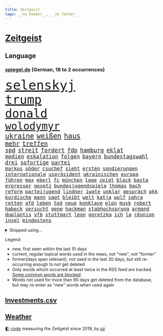 ```yaml
---
title: Zeitgeist
tags: __no_header__, __no_footer__
---
```


# [Zeitgeist](https://oliz.io/zeitgeist/)

## Language

<h3><a href="https://www.spiegel.de" target="_blank">spiegel.de</a> (German, 18 to 2 occurrences)</h3>
<p style="font-family:monospace">
<span style="font-size:32pt"><a href="news_links.html#selenskyj" class="current">selenskyj</a></span>
<br>
<span style="font-size:30pt"><a href="news_links.html#trump" class="current">trump</a></span>
<br>
<span style="font-size:29pt"><a href="news_links.html#donald" class="current">donald</a></span>
<br>
<span style="font-size:25pt"><a href="news_links.html#wolodymyr" class="current">wolodymyr</a></span>
<br>
<span style="font-size:17pt"><a href="news_links.html#ukraine" class="current">ukraine</a></span>
<span style="font-size:17pt"><a href="news_links.html#weißen" class="current">weißen</a></span>
<span style="font-size:17pt"><a href="news_links.html#haus" class="current">haus</a></span>
<br>
<span style="font-size:15pt"><a href="news_links.html#mehr" class="current">mehr</a></span>
<span style="font-size:15pt"><a href="news_links.html#treffen" class="current">treffen</a></span>
<br>
<span style="font-size:14pt"><a href="news_links.html#spd" class="current">spd</a></span>
<span style="font-size:14pt"><a href="news_links.html#streit" class="current">streit</a></span>
<span style="font-size:14pt"><a href="news_links.html#fordert" class="current">fordert</a></span>
<span style="font-size:14pt"><a href="news_links.html#fdp" class="current">fdp</a></span>
<span style="font-size:14pt"><a href="news_links.html#hamburg" class="current">hamburg</a></span>
<span style="font-size:14pt"><a href="news_links.html#eklat" class="current">eklat</a></span>
<br>
<span style="font-size:13pt"><a href="news_links.html#medien" class="current">medien</a></span>
<span style="font-size:13pt"><a href="news_links.html#eskalation" class="current">eskalation</a></span>
<span style="font-size:13pt"><a href="news_links.html#folgen" class="current">folgen</a></span>
<span style="font-size:13pt"><a href="news_links.html#bayern" class="current">bayern</a></span>
<span style="font-size:13pt"><a href="news_links.html#bundestagswahl" class="current">bundestagswahl</a></span>
<span style="font-size:13pt"><a href="news_links.html#drei" class="current">drei</a></span>
<span style="font-size:13pt"><a href="news_links.html#sofortige" class="current">sofortige</a></span>
<span style="font-size:13pt"><a href="news_links.html#partei" class="current">partei</a></span>
<br>
<span style="font-size:12pt"><a href="news_links.html#markus" class="current">markus</a></span>
<span style="font-size:12pt"><a href="news_links.html#söder" class="current">söder</a></span>
<span style="font-size:12pt"><a href="news_links.html#csuchef" class="current">csuchef</a></span>
<span style="font-size:12pt"><a href="news_links.html#sieht" class="current">sieht</a></span>
<span style="font-size:12pt"><a href="news_links.html#ersten" class="current">ersten</a></span>
<span style="font-size:12pt"><a href="news_links.html#sondierungen" class="new">sondierungen</a></span>
<span style="font-size:12pt"><a href="news_links.html#internationale" class="current">internationale</a></span>
<span style="font-size:12pt"><a href="news_links.html#uspräsident" class="current">uspräsident</a></span>
<span style="font-size:12pt"><a href="news_links.html#ukrainischen" class="current">ukrainischen</a></span>
<span style="font-size:12pt"><a href="news_links.html#europa" class="current">europa</a></span>
<span style="font-size:12pt"><a href="news_links.html#führen" class="current">führen</a></span>
<span style="font-size:12pt"><a href="news_links.html#max" class="current">max</a></span>
<span style="font-size:12pt"><a href="news_links.html#eberl" class="current">eberl</a></span>
<span style="font-size:12pt"><a href="news_links.html#fc" class="current">fc</a></span>
<span style="font-size:12pt"><a href="news_links.html#münchen" class="current">münchen</a></span>
<span style="font-size:12pt"><a href="news_links.html#lage" class="current">lage</a></span>
<span style="font-size:12pt"><a href="news_links.html#zeigt" class="current">zeigt</a></span>
<span style="font-size:12pt"><a href="news_links.html#black" class="current">black</a></span>
<span style="font-size:12pt"><a href="news_links.html#basta" class="new">basta</a></span>
<span style="font-size:12pt"><a href="news_links.html#erpresser" class="current">erpresser</a></span>
<span style="font-size:12pt"><a href="news_links.html#gesetz" class="current">gesetz</a></span>
<span style="font-size:12pt"><a href="news_links.html#bundesjugendspiele" class="new">bundesjugendspiele</a></span>
<span style="font-size:12pt"><a href="news_links.html#thomas" class="current">thomas</a></span>
<span style="font-size:12pt"><a href="news_links.html#bach" class="current">bach</a></span>
<span style="font-size:12pt"><a href="news_links.html#reform" class="current">reform</a></span>
<span style="font-size:12pt"><a href="news_links.html#parteijugend" class="current">parteijugend</a></span>
<span style="font-size:12pt"><a href="news_links.html#lindner" class="current">lindner</a></span>
<span style="font-size:12pt"><a href="news_links.html#iwate" class="new">iwate</a></span>
<span style="font-size:12pt"><a href="news_links.html#unklar" class="current">unklar</a></span>
<span style="font-size:12pt"><a href="news_links.html#gespräch" class="current">gespräch</a></span>
<span style="font-size:12pt"><a href="news_links.html#pkk" class="new">pkk</a></span>
<span style="font-size:12pt"><a href="news_links.html#kurdische" class="current">kurdische</a></span>
<span style="font-size:12pt"><a href="news_links.html#mann" class="current">mann</a></span>
<span style="font-size:12pt"><a href="news_links.html#sagt" class="current">sagt</a></span>
<span style="font-size:12pt"><a href="news_links.html#bleibt" class="current">bleibt</a></span>
<span style="font-size:12pt"><a href="news_links.html#welt" class="current">welt</a></span>
<span style="font-size:12pt"><a href="news_links.html#katja" class="current">katja</a></span>
<span style="font-size:12pt"><a href="news_links.html#wolf" class="current">wolf</a></span>
<span style="font-size:12pt"><a href="news_links.html#sahra" class="current">sahra</a></span>
<span style="font-size:12pt"><a href="news_links.html#retten" class="current">retten</a></span>
<span style="font-size:12pt"><a href="news_links.html#afd" class="current">afd</a></span>
<span style="font-size:12pt"><a href="news_links.html#leben" class="current">leben</a></span>
<span style="font-size:12pt"><a href="news_links.html#tod" class="current">tod</a></span>
<span style="font-size:12pt"><a href="news_links.html#neue" class="current">neue</a></span>
<span style="font-size:12pt"><a href="news_links.html#konklave" class="current">konklave</a></span>
<span style="font-size:12pt"><a href="news_links.html#elon" class="current">elon</a></span>
<span style="font-size:12pt"><a href="news_links.html#musk" class="current">musk</a></span>
<span style="font-size:12pt"><a href="news_links.html#robert" class="current">robert</a></span>
<span style="font-size:12pt"><a href="news_links.html#habeck" class="current">habeck</a></span>
<span style="font-size:12pt"><a href="news_links.html#versucht" class="current">versucht</a></span>
<span style="font-size:12pt"><a href="news_links.html#gene" class="current">gene</a></span>
<span style="font-size:12pt"><a href="news_links.html#hackman" class="new">hackman</a></span>
<span style="font-size:12pt"><a href="news_links.html#stabhochsprung" class="new">stabhochsprung</a></span>
<span style="font-size:12pt"><a href="news_links.html#armand" class="current">armand</a></span>
<span style="font-size:12pt"><a href="news_links.html#duplantis" class="new">duplantis</a></span>
<span style="font-size:12pt"><a href="news_links.html#vfb" class="current">vfb</a></span>
<span style="font-size:12pt"><a href="news_links.html#stuttgart" class="current">stuttgart</a></span>
<span style="font-size:12pt"><a href="news_links.html#leon" class="current">leon</a></span>
<span style="font-size:12pt"><a href="news_links.html#goretzka" class="current">goretzka</a></span>
<span style="font-size:12pt"><a href="news_links.html#ich" class="current">ich</a></span>
<span style="font-size:12pt"><a href="news_links.html#la" class="current">la</a></span>
<span style="font-size:12pt"><a href="news_links.html#réunion" class="new">réunion</a></span>
<span style="font-size:12pt"><a href="news_links.html#insel" class="current">insel</a></span>
<span style="font-size:12pt"><a href="news_links.html#mindestens" class="current">mindestens</a></span>
</p>
<details>
<summary>Stopped using...</summary>
<p class="former" style="font-size:12pt">
gefordert(1592) chelsea(1591) französische(1591) heißt(1591) pakistan(1591) anwalt(1590) investoren(1590) leichter(1590) belarus(1589) entwurf(1589) gerichtshof(1589) rufen(1588) schwerer(1588) ausländische(1587) begründung(1587) gefasst(1587) konfrontiert(1587) verkehrsminister(1587) vorsitzende(1587) joachim(1586) landesregierung(1586) sicherheitskräfte(1586) stolz(1586) 2018(1585) 75(1585) besetzt(1585) eindruck(1585) fotos(1585) heftig(1585) militärs(1585) rezept(1585) bayerns(1584) forderung(1584) kanzleramt(1584) niederlanden(1584) paul(1584) wege(1584) 6(1583) polens(1583) unglück(1583) welle(1583) weltweite(1583) wirkung(1583) bisherige(1582) blockieren(1582) lebte(1582) razzia(1582) riss(1582) skandal(1582) volker(1582) vorübergehend(1582) 22(1581) 50000(1581) besucher(1581) bremer(1581) löste(1581) mordes(1581) fußballer(1580) verurteilte(1580) gemeldet(1579) verkaufen(1579) verstärkt(1579) wiederholt(1579) illegalen(1578) klubs(1578) offensive(1578) restaurants(1578) englische(1577) publikum(1577) trainiert(1577) welchen(1577) rekord(1576) geschäftsführer(1574) versuchte(1574) vorgaben(1574) bestehen(1573) milliarde(1573) satz(1573) starker(1573) wachstum(1571) holocaust(1570) beiträge(1569) besuchen(1568) schnellen(1566) bäume(1564) drängen(1564) tiefen(1564) streitet(1563) auflagen(1561) gouverneur(1561) umgeht(1561) favorit(1558) abhängig(1554) abstieg(1554) thüringer(1550) einkommen(1546) iranischen(1546) staatlichen(1540) plattform(1534) hitler(1521) last(1518) langjährige(1481) carlos(1437) mitverantwortlich(1396) verlag(1393) durchbruch(1355) kolumbien(1340) kilogramm(1317) zugestimmt(1306) las(1296) börsen(1264) wissing(1262) offene(1244) ampelkoalition(1240) regierungschefin(1217) gestört(1190) ausgeben(1184) kompromiss(1166) öffentlichrechtlichen(1147) inhalte(1128) verschwinden(1123) fake(1106) ergeben(1101) triumphiert(1084) ankommt(1071) brandenburger(1071) kriegsverbrechen(1064) nationalelf(1046) fox(1041) crew(1033) anschuldigungen(1028) klopp(1018) hitze(1005) konzerte(1002) debattiert(992) titelverteidiger(982) veröffentlichen(973) digitale(946) revolution(930) offizielle(925) entkommen(910) angeblicher(889) tagelang(889) ereignet(887) begegnung(873) irland(869) 300000(860) knappe(857) männliche(857) parolen(848) autohersteller(841) schwarzer(837) billigt(828) gesprengt(821) verbrenner(815) lauter(805) jahresbeginn(796) 47(794) größeren(792) strafanzeige(791) praxis(780) ständig(747) alcaraz(745) baden(745) unruhe(734) georgien(726) lieferte(721) zuckerberg(719) instituts(714) gen(697) optionen(693) betrunkener(685) angerichtet(684) arbeitskräfte(682) gründung(678) victor(666) samuel(660) fisch(653) trikot(648) gelände(632) mohammed(626) ford(616) zahlungen(614) sandra(611) errichtet(608) ralf(607) renommierten(607) unterschied(607) 2013(600) anschluss(600) basis(599) überlegen(596) stellenabbau(595) weisen(594) benachteiligt(588) pass(588) queere(586) desaster(577) mutmaßliches(573) seele(572) football(569) nächster(562) forschern(560) wegovy(556) zweifelt(549) meyer(548) frank(543) ausnahmezustand(540) knie(539) american(535) dient(527) onkel(523) zurückhaltend(513) verfolgte(511) 76(508) darstellung(506) nagel(504) singen(500) duo(497) version(492) gravierenden(484) versuche(483) böse(482) kundgebung(482) nominierung(480) streifenwagen(479) schmerzen(477) wilde(476) gazastreifens(475) bestätigte(474) hamasgeiseln(474) kilometern(468) interne(467) versammelt(462) bettina(456) empfehlungen(456) staatssekretärin(455) einschnitte(453) signalisiert(450) hamasmassaker(447) geräten(446) ließe(441) geheimnisse(439) kontrolliert(438) demnächst(432) religiösen(428) positives(424) dubai(423) ermittlungsverfahren(421) riesigen(420) catherine(418) mehrfamilienhaus(416) teamkollegen(416) starkwatzinger(413) verstößt(412) gezahlt(410) machtwechsel(409) huthis(405) huthimiliz(404) wahr(404) anzugreifen(401) sendet(399) niemals(392) audi(391) raumfahrt(388) kinos(386) spannend(386) emobilität(385) satelliten(385) rüsten(384) siebzigerjahren(383) marken(377) potsdamer(375) prallte(375) rundfunk(375) rettete(368) erleichtert(367) jena(367) konzept(367) zurückziehen(367) pferd(366) vizepräsidentin(366) häusern(362) 74(354) chinesisches(354) rasch(353) strategische(353) andy(349) fertig(348) autofahrerin(346) riesiger(344) sabine(343) kreativ(342) schülerinnen(341) restaurant(340) beruflich(338) seltsamen(338) entlang(335) marihuana(333) fehlern(331) ali(328) bomben(328) philosophie(328) ersatz(327) stemmt(327) vermont(326) verurteilter(326) kaputt(325) schrank(323) bundesstaaten(322) drittes(322) rechtsradikale(320) spielten(317) augenhöhe(316) lieder(315) vegane(314) verdächtig(314) km/h(313) paket(313) sehe(312) depressive(311) größtes(311) iga(311) świątek(311) getreten(308) heimatland(308) netzwerke(308) türen(303) abgeschoben(302) boykottieren(301) escooter(301) louis(299) verlobung(299) versuchter(298) zehntausend(298) lachgas(295) technischen(295) verspielt(295) ablauf(293) ernstfall(290) akzeptieren(288) betrachtet(287) düstere(287) jessica(287) römische(287) kundschaft(285) aufhebung(282) europäischer(279) besuchte(278) flüchtlingslager(278) stationierung(278) forschenden(277) leitete(277) polarisiert(274) unbekanntes(274) tischtennis(272) bande(270) ausbreitung(269) verschärfung(269) amerikanerin(267) populär(265) begleitung(263) inszenieren(263) flick(262) hansi(262) auseinandersetzungen(261) derartige(261) steven(261) buhlt(260) rutschen(260) weltkriegs(260) meisterin(254) gewaltsamen(252) rekordsumme(252) alassad(246) kryptowährungen(244) matthew(244) geschäftsmann(243) smith(243) beschweren(242) vergaß(242) franken(241) außenseiter(240) linkenchefin(240) ross(240) stationen(239) einreiseverbot(238) mitleid(238) redaktion(238) erobern(237) harris(237) kamala(237) behält(236) kreative(235) verstärken(233) beschleunigt(231) durchaus(231) arabische(230) genießt(229) popsängerin(229) rutschte(229) gekämpft(228) reichste(228) hurrikan(227) mob(227) sprangen(227) usmilitär(225) wählten(225) beziehen(224) şahin(224) homeoffice(222) nuri(222) autounfall(221) demokrat(221) müdigkeit(219) 41(217) spacex(214) flughafens(213) 38jährige(211) externe(209) militärexperte(209) bundestags(208) eiszeit(208) löschen(206) verwüstung(206) anlegern(205) erkrankungen(205) zweijähriger(205) richtungen(204) sparkasse(204) unsicherheit(203) merkt(200) notfalls(199) verbandschef(199) follower(196) pennsylvania(196) theorie(196) erweist(194) änderung(194) muhammad(193) nationalistische(192) secret(192) vertretern(191) transformation(189) ausbrechen(187) ifoindex(186) jemen(186) schwerin(186) symbole(186) kripo(185) todesfälle(185) scheiterten(184) weint(184) redete(183) eisbären(182) one(182) baschar(181) ceo(180) erleichtern(180) lukaschenko(180) verfolgungsjagd(180) paralympics(179) charts(178) gelegentlich(177) verhängen(177) dhl(176) konzernchef(174) astronomie(172) süchtig(172) gíslason(170) preisgeld(170) rückführungen(170) gange(168) gegenangriff(168) ozempic(168) streichung(168) aufwachsen(167) intelligente(167) gianni(165) infantino(165) medikamenten(165) poesie(165) waffenhilfe(165) überwachen(165) begleiter(164) ohrfeige(164) tvrechte(164) danny(163) libyen(163) parallelen(163) unterbringung(163) variante(163) erstaunliche(162) jährlichen(162) ladesäulen(162) schwerdtner(162) spektakulärer(162) pakistanischen(161) gegenden(160) lobende(160) peinliche(160) absender(159) ahmad(159) winkt(159) parteifreund(158) benötigen(157) bezichtigt(156) cem(155) cybertruck(155) isabella(155) quentin(155) tarantino(155) verwickelt(155) özdemir(155) markige(153) schwanken(153) zulässig(152) gelangen(151) teller(151) galaxy(150) gesetzes(150) autoritäre(149) pflichten(149) usbundesstaaten(149) betreuen(148) hugo(148) speziellen(148) stücke(148) gewehrt(147) liebhaber(147) recherchen(147) stärkt(147) einnahmen(146) feuerpause(146) karina(146) wahlleiter(146) wesentlich(144) frohms(143) heilige(143) merle(143) torhüterin(143) prominenter(142) festgehalten(141) annäherung(140) hama(140) jordanien(140) katastrophal(140) dokumenten(139) hofiert(139) produzentin(139) olivenöl(138) pamela(138) befragten(137) einkaufen(137) kaufprämie(137) schlugen(137) bauwerks(136) blume(136) unosicherheitsrat(136) ausgehen(135) krefeld(135) unbeeindruckt(135) diktatur(134) usgeschäft(134) auslaufen(133) entschärft(133) irgendwie(133) saintgermain(133) segnet(133) u(133) verliehen(132) weihnachten(132) diktators(131) mängel(130) oligarchen(130) wortwahl(129) kommandeur(128) eineinhalb(127) kühl(127) einfamilienhaus(126) drastischen(125) krankenstand(125) güterzug(124) inhalten(124) kräften(124) adhs(123) astronomen(123) paula(123) 182(122) asylanträge(122) minimal(122) vegas(122) veranstaltungen(122) hilflos(121) parker(121) antónio(120) dateien(120) guterres(120) photographer(120) regierungserklärung(120) unogeneralsekretär(120) year(120) intervention(119) option(119) tabellenspitze(119) wille(119) gegnern(118) hansjoachim(118) votum(118) zulasten(118) gedenkt(117) meistgesuchten(116) anträge(115) cdukandidat(115) göttingen(114) pearl(114) entdeckten(113) prognostiziert(113) tanken(113) rekordniveau(112) städtchen(112) größeres(111) houston(111) norbert(111) pflegeversicherung(111) eingriffe(110) bindung(109) hotelbrand(109) klassenzimmer(109) lebensgefährliche(109) straßenverkehrsordnung(108) dubaischokolade(107) kurskorrektur(107) meilenstein(107) süßigkeit(107) polizeikontrolle(106) uhaft(106) watzke(105) unosoldaten(104) australian(103) elektroschrott(103) erneuerbaren(103) leser(103) sancta(103) verlängerung(103) erinnerungskultur(102) grünenparteitag(102) kompetenz(102) costner(100) libyer(100) märtyrer(100) absoluter(99) radikal(99) unfallopfer(99) versicherungen(99) vertreibung(99) zusagen(99) koalitionsverhandlungen(98) kommissar(98) konzernen(98) regierungsangaben(98) schrittweise(98) energieagentur(97) psychiatrischen(97) selbstbewusst(97) verhängte(97) beobachtungen(96) bedrohungen(95) historikerin(95) künftiger(95) abgelehnt(94) hinrichtungen(94) merkwürdige(94) spielerin(94) islamischer(93) lys(93) wunschzettel(93) baldigen(92) joseph(92) taurusmarschflugkörper(92) amorim(91) arbeitskosten(91) chalamet(91) gedenkveranstaltung(91) lucas(91) milliardenhöhe(91) timothée(91) trumpberater(91) ausstellung(90) bedient(90) erkämpft(90) familienministerin(90) kitzbühel(90) paus(90) singles(90) angehört(89) emails(89) jos(88) schwarzweißdenken(88) tarifrunde(88) tradwives(88) verstanden(88) wirtschaftsgipfel(88) aiwanger(87) computerprogramm(87) et(87) besitzerin(86) erschütterte(86) fußballklub(86) gavin(86) matratze(86) schwierigsten(86) siemens(86) straffrei(86) überfallen(86) filmindustrie(85) filmstar(85) friedensgipfel(85) heimatbesuch(85) nutzern(85) rudolf(85) rückzahlung(85) trickbetrüger(85) wahltermin(85) wortbruch(85) öffentlichrechtliche(85) bedeutende(84) blaupause(84) cyberstalking(84) durchgeführt(84) dylan(84) feministische(84) schläft(84) spätem(84) trashige(84) abschiebeoffensive(83) ampelaus(83) dhbauswahl(83) grandslamturnier(83) pessimistisch(83) wechseljahre(83) wundern(83) dienste(82) elektronische(82) funkt(82) provisorische(82) rallye(82) bejubeln(81) brasilianer(81) demontiert(81) gasse(81) getrübt(81) hantierte(81) heutiger(81) mordurteil(81) überrollte(81) fulda(80) urban(80) unheimliche(79) wahlsiegs(79) überlegungen(79) alfred(78) elektroantrieb(78) grenzschutz(78) helm(78) neuesten(78) projekten(78) radsportler(78) berüchtigten(77) quälte(77) sparsam(77) wiese(77) aufgeladene(76) gewalttätigen(76) luftverkehr(76) meghan(76) rangnick(76) uskongress(76) vereidigung(76) zocken(76) apotheke(75) ferne(75) gejagt(75) hegen(75) inklusion(75) herrmann(74) hinunter(74) illegales(74) mahnende(74) patientenakte(74) royale(74) turbulente(74) entlassene(73) gestrichen(73) habermas(73) horizont(73) sanieren(73) amtseinführung(72) beitragserhöhungen(72) feder(72) gasthof(72) verfassungswidriger(72) bischöfin(71) epa(71) weisheit(71) annektieren(70) befürchteten(70) fähigkeiten(70) karriereplattform(70) schweinfurt(70) windpark(70) belagern(69) domenico(69) gasindustrie(69) geschmuggelt(69) sensationeller(69) verheerende(69) vierjähriger(69) alive(68) bankfiliale(68) befassen(68) boxlegende(68) ne(68) sexiest(68) wasserversorgung(68) general(67) offizier(67) schmerzt(67) styles(67) umzingelt(67) 01(66) 800000(66) bestürzung(66) erbarmen(66) jamel(66) mehmet(66) produkt(66) tanz(66) umgestürzte(66) verletzlich(66) inszenierungen(65) motive(65) problemlösung(65) spiegelanalyse(65) trio(65) augenzeugin(64) brutto(64) söldner(64) überraschender(64) business(63) einigte(63) nachgewiesen(63) rabattpreise(63) reedereien(63) skiweltcup(63) spiegelbildungsnewsletter(63) unterdrückte(63) weltbühne(63) üppig(63) einfuhren(62) lockern(62) politico(62) fasziniert(61) intakt(61) mcconaughey(61) medizinstudium(61) ubooten(61) ernannter(60) gesundheitsministerin(60) lenkrad(60) angefahren(59) antisemitischem(59) drapatyj(59) generalmajor(59) herausgeber(59) kontrahent(59) mychajlo(59) rätselhafte(59) aufbruchstimmung(58) berühmtester(58) einstecken(58) elektrosuv(58) heereschef(58) oscarnominierung(58) sehkraft(58) zurückzugeben(58) befreier(57) faire(57) feyenoord(57) kitten(57) oberbayern(57) ruben(57) weihnachtsmarkt(57) zündet(57) anfänger(56) aufhorchen(56) bali(56) fußballwelt(56) günstiges(56) komische(56) wissenschaftlern(56) zurückschicken(56) begnadigt(55) geschäftslage(55) historikers(55) hungerstreik(55) omnipräsent(55) prüfbericht(55) unfair(55) waffenschmiede(55) anweisungen(54) bestandteil(54) militäroperation(54) metachef(53) ratschläge(53) zwillingstöchter(53) einheimischen(52) erweiterung(52) falschaussage(52) klassischer(52) runder(52) hartes(51) merlin(51) nüchtern(51) polzin(51) problemlos(51) rockband(51) schulschließungen(51) umsturz(51) beschwert(50) handyverbote(50) prinzen(50) rückte(50) supersonic(50) verwirrung(50) videoplattform(50) übergangsweise(50) interimstrainer(49) kapitolstürmer(49) parteichefs(49) schlagzeuger(49) tommy(49) umsonst(49) wmvergabe(49) fahrverbot(48) georgischen(48) kreuzbandriss(48) reichensteuer(48) schülern(48) showdown(48) syrerinnen(48) vorschlagen(48) wahlprogramm(48) bewusstlos(47) doug(47) flagge(47) mittelmaß(47) musicalthriller(47) symptomen(47) verhandlung(47) adidas(46) haushalten(46) kochbücher(46) mogelpackung(46) scherzt(46) siebenmal(46) adolf(45) begnadigung(45) coburg(45) produktionen(45) stoppten(45) wirtschaftsgemeinschaft(45) angetan(44) brugger(44) bytedance(44) community(44) politikerdynastie(44) starkes(44) syrern(44) topform(44) varta(44) abruf(43) bundesinnenministerium(43) genderverbot(43) einklagen(42) erdöl(42) ingolstadt(42) treppe(42) wachsam(42) autokonzerne(41) basiert(41) beurteilen(41) erbeuten(41) kauflaune(41) mysteriöser(41) stolpert(41) verbraucherstimmung(41) erbeutet(40) freiwilligen(40) hasskriminalität(40) kylie(40) summer(40) übergangsminister(40) begab(39) chefcoach(39) hammerwerfen(39) heiklen(39) lockte(39) stapel(39) ökostrom(39) bundesligaspiel(38) demütigung(38) kihype(38) nöten(38) physiker(38) politikwechsel(38) reiste(38) verteuert(38) zentraler(38) 52(37) anstellt(37) bundestagsabgeordneter(37) grünenabgeordneter(37) panamakanal(37) preisträger(37) ranghohe(37) tauschen(37) zubereitung(37) zweifelhaften(37) ausreichend(36) besitz(36) betonen(36) exfdpminister(36) grünenkanzlerkandidat(36) mccartney(36) meldungen(36) menschenmenge(36) präsent(36) verstörende(36) überstehen(36) behinderung(35) betrogenen(35) crewmitglieder(35) gesuchten(35) massives(35) ungemach(35) vorteil(35) innovationen(34) polizeiinspektion(34) schutzstatus(34) säule(34) weckten(34) aufzuhören(33) androhung(32) breites(32) geringere(32) hopkins(32) putzen(32) traumata(32) tritten(32) zahlungsunfähig(32) anfassen(31) bastian(31) dominieren(31) eingezogen(31) grenzschützer(31) intime(31) superreiche(31) winterkorn(31) abzocke(30) royalen(30) schottlands(30) schreckt(30) 179(29) 77(29) gerechtigkeit(29) gruß(29) jeju(29) linkenpolitikerin(29) metzgerei(29) olympiagold(29) ostdeutschen(29) schreckmoment(29) vermelden(29) abgelaufen(28) angesammelt(28) eingeschlafen(28) feuerwehrleute(28) künstlichen(28) treu(28) zufälle(28) demenz(27) erweitern(27) gültig(27) salman(27) thüringischen(27) unglaublicher(27) verkaufsverbot(27) viertelfinaleinzug(27) wiege(27) oligarchie(26) plädoyer(26) road(26) seid(26) tunesien(26) ausscheiden(25) einigt(25) partys(25) verfallen(25) geist(24) kistartup(24) rührende(24) theorien(24) trauerfeier(24) gentleman(23) gesetzentwurf(23) steiner(23) 33000(22) abhängigkeit(22) alternden(22) premierministerin(22) reisetipps(22) sechzigerjahren(22) verweigern(22) aufwendigen(21) behinderte(21) exnationalspieler(21) gläubige(21) grundstück(21) kälte(21) podcastfolge(21) spiegelcartoonisten(21) umbruch(21) wintersturm(21) großfeuer(20) innsbruck(20) sauer(20) skirennfahrer(20) abgrenzen(19) alicesalomonhochschule(19) călin(19) dicke(19) geimpft(19) georgescu(19) rumänischen(19) schleswigholsteins(19) verdreht(19) waldbränden(19) personenschutz(18) 6000(17) entsprechender(17) epische(17) regionalen(17) völter(17) gefechten(16) gesundheitsexpertin(16) kimodellen(16) pilger(16) routine(16) starlink(16) verschleiert(16) besorgniserregend(15) brennen(15) einbauen(15) schlichtungsstelle(15) sozialbeiträge(15) wirtschaftskompetenz(15) abfahrt(14) früheres(14) hindus(14) kuckuckskind(14) partnerinnen(14) uskapitol(14) abfindung(13) bademeister(13) dänischer(13) erhärtet(13) kaliforniens(13) newsom(13) schiffen(13) starbucks(13) tijuana(13) andrea(12) aufbau(12) disput(12) faktenchecks(12) giftig(12) hassrede(12) institutionalisierte(12) naziherrschaft(12) naziregimes(12) ukrainehilfe(12) verkaufszahlen(12) alhilal(11) davos(11) edgar(11) fahrzeughalter(11) kiste(11) porträtfoto(11) stores(11)
</p>
</details>
<p>Legend:
<ul>
<li><span class="new">new</span>, first seen within the last 10 days</li>
<li><span class="current">current</span>, regular topical words used in the news, not "new", not "former"</li>
<li><span class="former">former(days span relevant)</span>, not used in the last 30 days, but still re-occurring enough to not get deleted</li>
<li>Only words which occurred at least twice in the RSS feed are tracked. <a href="language/filters.py">Some common words are blocked</a></li>
<li>Words not used for more than 90 days get deleted from the database, but may re-enter as "new" words when used again</li>
</ul>
</p>

## [Investments](investments.html)[.csv](investments.csv)

## [Weather](weather.html)

<footer>
<a href="javascript:toggleTheme()" class="nav">🌓</a>
<a href="https://github.com/ooz/zeitgeist">code</a> measuring the Zeitgeist since 2019, by <a href="https://oliz.io">oz</a>
</footer>

